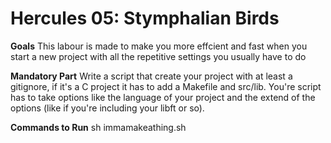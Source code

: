 # Hercules 05: Stymphalian Birds

**Goals**
This labour is made to make you more effcient and fast when you start a new project with all the repetitive settings you usually have to do

**Mandatory Part**
Write a script that create your project with at least a gitignore, if it's a C project it has to add a Makefile and src/lib.
You're script has to take options like the language of your project and the extend of the options (like if you're including your libft or so).

**Commands to Run**
sh immamakeathing.sh
